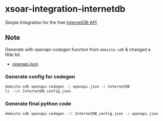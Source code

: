 # xsoar-integration-internetdb

Simple Integration for the free [InternetDB-API](https://internetdb.shodan.io/)


## Note
Generate with openapi-codegen function from `demisto-sdk` & changed a little bit.

* [openapi.json](https://internetdb.shodan.io/openapi.json)

### Generate config for codegen

```bash
demisto-sdk openapi-codegen -i openapi.json -n InternetDB
ls -lah InternetDB_config.json
```

### Generate final python code

```bash
demisto-sdk openapi-codegen -cf InternetDB_config.json -i openapi.json -o output -n InternetDB
```

